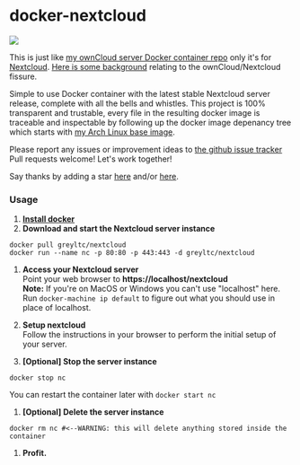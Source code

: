 # docker-nextcloud
[![](https://imagelayers.io/badge/greyltc/nextcloud:latest.svg)](https://imagelayers.io/?images=greyltc/nextcloud:latest 'imagelayers badge')

This is just like [my ownCloud server Docker container repo](https://github.com/greyltc/docker-owncloud/) only it's for [Nextcloud](https://nextcloud.com). [Here is some background](http://fortune.com/2016/06/03/what-happened-to-owncloud/) relating to the ownCloud/Nextcloud fissure.

Simple to use Docker container with the latest stable Nextcloud server release, complete with all the bells and whistles. This project is 100% transparent and trustable, every file in the resulting docker image is traceable and inspectable by following up the docker image depenancy tree which starts with [my Arch Linux base image](https://github.com/greyltc/docker-archlinux).

Please report any issues or improvement ideas to [the github issue tracker](https://github.com/greyltc/docker-nextcloud/issues)  
Pull requests welcome! Let's work together!

Say thanks by adding a star [here](https://github.com/greyltc/docker-nextcloud/) and/or [here](https://registry.hub.docker.com/u/greyltc/nextcloud/).

### Usage

1. [**Install docker**](https://docs.docker.com/installation/)
1. **Download and start the Nextcloud server instance**  

  ```
docker pull greyltc/nextcloud
docker run --name nc -p 80:80 -p 443:443 -d greyltc/nextcloud
```
1. **Access your Nextcloud server**  
Point your web browser to __https://localhost/nextcloud__  
__Note:__ If you're on MacOS or Windows you can't use "localhost" here. Run `docker-machine ip default` to figure out what you should use in place of localhost.
1. **Setup nextcloud**  
Follow the instructions in your browser to perform the initial setup of your server.

1. **[Optional] Stop the server instance**

  ```
docker stop nc
```
You can restart the container later with `docker start nc`
1. **[Optional] Delete the server instance**  

  ```
docker rm nc #<--WARNING: this will delete anything stored inside the container
```
1. **Profit.**
